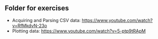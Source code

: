 ## Folder for exercises

  - Acquiring and Parsing CSV data: https://www.youtube.com/watch?v=RfMkdvN-23o
  - Plotting data: https://www.youtube.com/watch?v=5-ptp9tRApM
